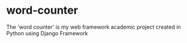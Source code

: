 # word-counter
The 'word counter' is my web framework academic project created in Python using Django Framework
